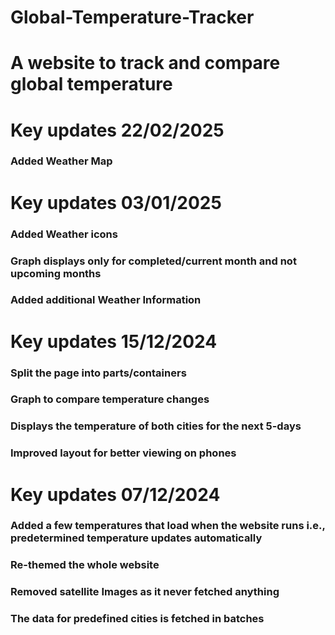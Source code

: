 # Global-Temperature-Tracker
# A website to track and compare global temperature 

# Key updates 22/02/2025
### Added Weather Map

# Key updates 03/01/2025
### Added Weather icons 
### Graph displays only for completed/current month and not upcoming months 
### Added additional Weather Information

# Key updates 15/12/2024
### Split the page into parts/containers
### Graph to compare temperature changes 
### Displays the temperature of both cities for the next 5-days
### Improved layout for better viewing on phones

# Key updates 07/12/2024
### Added a few temperatures that load when the website runs i.e., predetermined temperature updates automatically
### Re-themed the whole website
### Removed satellite Images as it never fetched anything 
### The data for predefined cities is fetched in batches

